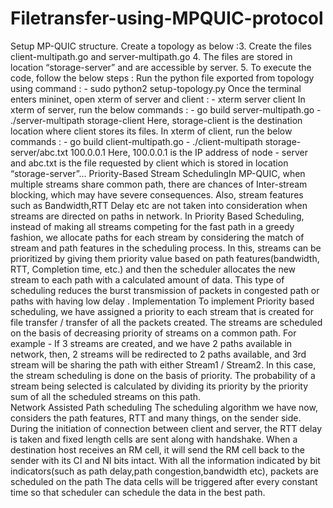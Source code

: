 # Filetransfer-using-MPQUIC-protocol
Setup MP-QUIC structure. Create a topology as below :3. Create the files client-multipath.go and server-multipath.go 4. The files are stored in location “storage-server” and are accessible by server. 5. To execute the code, follow the below steps : Run the python file exported from topology using command : - sudo python2 setup-topology.py Once the terminal enters mininet, open xterm of server and client : - xterm server client In xterm of server, run the below commands : - go build server-multipath.go - ./server-multipath storage-client Here, storage-client is the destination location where client stores its files. In xterm of client, run the below commands : - go build client-multipath.go - ./client-multipath storage-server/abc.txt 100.0.0.1 Here, 100.0.0.1 is the IP address of node - server and abc.txt is the file requested by client which is stored in location “storage-server”...
Priority-Based Stream SchedulingIn MP-QUIC, when multiple streams share common path, there are chances of Inter-stream blocking, which may have severe consequences. Also, stream features such as Bandwidth,RTT Delay etc are not taken into consideration when streams are directed on paths in network. In Priority Based Scheduling, instead of making all streams competing for the fast path in a greedy fashion, we allocate paths for each stream by considering the match of stream and path features in the scheduling process. In this, streams can be prioritized by giving them priority value based on path features(bandwidth, RTT, Completion time, etc.) and then the scheduler allocates the new stream to each path with a calculated amount of data.  This type of scheduling reduces the burst transmission of packets in congested path or paths with having low delay      .
Implementation 
To implement Priority based scheduling, we have assigned a priority to each stream that is created for file transfer / transfer of all the packets created. The streams are scheduled on the basis of decreasing priority of streams on a common path. For example -  If 3 streams are created, and we have 2 paths available in network, then, 2 streams will be redirected to 2 paths available, and 3rd stream will be sharing the path with either Stream1 / Stream2. In this case, the stream scheduling is done on the basis of priority. The probability of a stream being selected is calculated by dividing its priority by the priority sum of all the scheduled streams on this path.  
Network Assisted Path scheduling
The scheduling algorithm we have now, considers the path features, RTT and many things, on the sender side. During the initiation of connection between client and server, the RTT delay is taken and fixed length cells are sent along with handshake. When a  destination host receives an RM cell, it will send the RM cell back to the sender with its CI and NI bits intact. With all the information indicated by bit indicators(such as path delay,path congestion,bandwidth etc), packets are scheduled on the path  The data cells will be triggered after every constant time so that scheduler can schedule the data in the best path.
